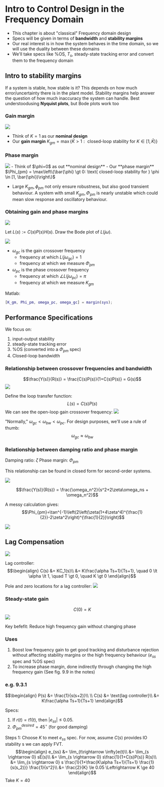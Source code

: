 # Intro to Control Design in the Frequency Domain

- This chapter is about "classical" Frequency domain design
- Specs will be given in terms of **bandwidth** and **stability margins**
- Our real interest is in how the system behaves in the time domain, so we will use the duality between these domains
- We'll take specs like %OS, $T_s$, steady-state tracking error and convert them to the frequency domain

## Intro to stability margins
If a system is stable, how stable is it? This depends on how much error/uncertainty there is in the plant model. Stability margins help answer the question of how much inaccuracy the system can handle. Best understoodusing **Nyquist plots**, but Bode plots work too

### Gain margin
<img src="img/stabilitymargin.png" />

- Think of $K=1$ as our **nominal design**
- Our **gain margin** $K_{gm} = \max\left\{\bar{K} \gt 1: \text{ closed-loop stability for } K \in [1, \bar{K})\right\}$

### Phase margin
<img src="img/phasemargin.png" />
- Think of $\phi=0$ as out **nominal design**
- Our **phase margin** $\Phi_{pm} = \max\left\{\bar{\phi} \gt 0: \text{ closed-loop stability for } \phi \in [1, \bar{\phi})\right\}$

- Large $K_{gm}, \phi_{pm}$ not only ensure robustness, but also good transient behaviour. A system with small $K_{gm}, \Phi_{pm}$ is nearly unstable which could mean slow response and oscillatory behaviour.

### Obtaining gain and phase margins
<img src="img/obtainphase.png" />

Let $L(s) := C(s)P(s)H(s)$. Draw the Bode plot of $L(j\omega)$.

<img src="img/stabilitymarginbode.png" />

- $\omega_{gc}$ is the gain crossover frequency
  - frequency at which $L(j\omega_{gc})=1$
  - frequency at which we measure $\Phi_{pm}$
- $\omega_{pc}$ is the phase crossover frequency
  - frequency at which $\angle L(j\omega_{pc})=\pi$
  - frequency at which we measure $K_{gm}$

Matlab:
```matlab
[K_gm, Phi_pm, omega_pc, omega_gc] = margin(sys);
```

## Performance Specifications
We focus on:
1. input-output stability
2. steady-state tracking error
3. %OS (converted into a $\Phi_{pm}$ spec)
4. Closed-loop bandwidth

### Relationship between crossover frequencies and bandwidth
$$\frac{Y(s)}{R(s)} = \frac{C(s)P(s)}{1+C(s)P(s)} = G(s)$$
<img src="img/bwbode.png" />

Define the loop transfer function:
$$L(s) = C(s)P(s)$$
We can see the open-loop gain crossover frequency:
<img src="img/openloopgaincrossover.png" />

"Normally," $\omega_{gc} \lt \omega_{bw} \lt \omega_{pc}$. For design purposes, we'll use a rule of thumb:
$$\omega_{gc} \approx \omega_{bw}$$

### Relationship between damping ratio and phase margin
Damping ratio: $\zeta$
Phase margin: $\Phi_{pm}$

This relationship can be found in closed form for second-order systems.

<img src="img/dampingratiophase.png" />

$$\frac{Y(s)}{R(s)} = \frac{\omega_n^2}{s^2+2\zeta\omega_ns + \omega_n^2}$$

A messy calculation gives:
$$\Phi_{pm}=\tan^{-1}\left(2\left(\zeta(1+4\zeta^4)^{\frac{1}{2}}-2\zeta^2\right)^{\frac{1}{2}}\right)$$

<img src="img/phasemargingraph.png" />

## Lag Compensation
<img src="img/lagcontroller.png" />

Lag controller:
$$\begin{align}
C(s) &= KC_1(s)\\
&= K\frac{\alpha Ts+1}{Ts+1}, \quad 0 \lt \alpha \lt 1, \quad T \gt 0, \quad K \gt 0
\end{align}$$

Pole and zero locations for a lag controller:
<img src="img/lagpolar.png" />

### Steady-state gain
$$C(0)=K$$
<img src="img/lagbode.png" />

Key befefit: Reduce high frequency gain without changing phase

### Uses
1. Boost low frequency gain to get good tracking and disturbance rejection without affecting stability margins or the high frequency behaviour ($e_{ss}$ spec and %OS spec)
2. To increase phase margin, done indirectly through changing the high frequency gain (See fig. 9.9 in the notes)

### e.g. 9.3.1
$$\begin{align}
P(s) &= \frac{1}{s(s+2)}\\
\\
C(s) &= \text{lag controller}\\
&= K\frac{\alpha Ts+1}{Ts+1}
\end{align}$$

Specs:
1. If $r(t)=t1(t)$, then $|e_{ss}| \le 0.05$.
2. $\Phi_{pm}^{desired} = 45^{\circ}$ (for good damping)

Steps 1: Choose $K$ to meet $e_{ss}$ spec. For now, assume $C(s)$ provides IO stability s we can apply FVT.
$$\begin{align}
e_{ss} &= \lim_{t\rightarrow \infty}e(t)\\
&= \lim_{s \rightarrow 0} sE(s)\\
&= \lim_{s \rightarrow 0} s\frac{1}{1+C(s)P(s)} R(s)\\
&= \lim_{s \rightarrow 0} s \frac{1}{1+\frac{K\alpha Ts+1}{Ts+1} \frac{1}{s(s_2)}} \frac{1}{s^2}\\
&= \frac{2}{K} \le 0.05 \Leftrightarrow K \ge 40
\end{align}$$
Take $K=40$

